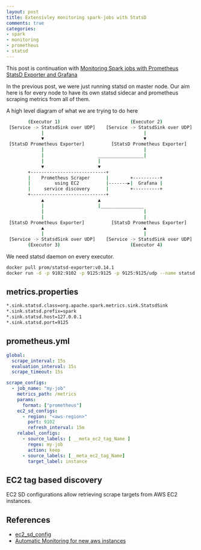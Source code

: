 ```yaml
---
layout: post
title: Extensivley monitoring spark-jobs with StatsD
comments: true
categories:
- spark
- monitoring
- prometheus
- statsd
---
```


This post is continuation with [Monitoring Spark jobs with Prometheus StatsD Exporter and Grafana](/spark/monitoring/prometheus/statsd/2019/12/11/spark-statsd-prometheus-grafana/)

In the previous post, we were just running statsd on master node. Our aim here is for every node to have its own statsd sidecar and prometheus scraping metrics from all of them.

A high level diagram of what we are trying to do here

```bash
        (Executor 1)                          (Executor 2)
 [Service -> StatsdSink over UDP]    [Service -> StatsdSink over UDP]
             |                                     |
             ▼                                     ▼
 [StatsD Prometheus Exporter]          [StatsD Prometheus Exporter]
             |                                     |
             |                    _________________|
             |                    |
             ▼                    ▼
        +----------------------------+    
        |    Prometheus Scraper      |        +----------+  
        |         using EC2          |-------►|  Grafana |
        |     service discovery      |        +----------+
        +----------------------------+
             ▲                    ▲
             |                    |________________
             |                                     |
             |                                     |
 [StatsD Prometheus Exporter]          [StatsD Prometheus Exporter]
             ▲                                     ▲
             |                                     |
 [Service -> StatsdSink over UDP]    [Service -> StatsdSink over UDP]
        (Executor 3)                          (Executor 4)
```

We need statsd daemon on every executor.
```bash
docker pull prom/statsd-exporter:v0.14.1
docker run -d -p 9102:9102 -p 9125:9125 -p 9125:9125/udp --name statsd prom/statsd-exporter:v0.14.1
```

## metrics.properties

```bash
*.sink.statsd.class=org.apache.spark.metrics.sink.StatsdSink
*.sink.statsd.prefix=spark
*.sink.statsd.host=127.0.0.1
*.sink.statsd.port=9125
```

## prometheus.yml

```yml
global:
  scrape_interval: 15s
  evaluation_interval: 15s
  scrape_timeout: 15s

scrape_configs:
  - job_name: "my-job"
    metrics_path: /metrics
    params:
      format: ["prometheus"]
    ec2_sd_configs:
      - region: "<aws-region>"
        port: 9102
        refresh_interval: 15m
    relabel_configs:
      - source_labels: [ __meta_ec2_tag_Name ]
        regex: my-job
        action: keep
      - source_labels: [__meta_ec2_tag_Name]
        target_label: instance
```

## EC2 tag based discovery

EC2 SD configurations allow retrieving scrape targets from AWS EC2 instances.

## References

- [ec2_sd_config](https://prometheus.io/docs/prometheus/latest/configuration/configuration/#ec2_sd_config)
- [Automatic Monitoring for new aws instances](https://medium.com/investing-in-tech/automatic-monitoring-for-all-new-aws-instances-using-prometheus-service-discovery-97d37a5b2ea2)